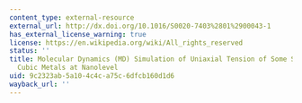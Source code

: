 ```yaml
---
content_type: external-resource
external_url: http://dx.doi.org/10.1016/S0020-7403%2801%2900043-1
has_external_license_warning: true
license: https://en.wikipedia.org/wiki/All_rights_reserved
status: ''
title: Molecular Dynamics (MD) Simulation of Uniaxial Tension of Some Single-Crystal
  Cubic Metals at Nanolevel
uid: 9c2323ab-5a10-4c4c-a75c-6dfcb160d1d6
wayback_url: ''
---
```

